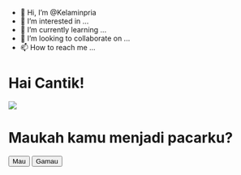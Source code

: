 - 👋 Hi, I’m @Kelaminpria
- 👀 I’m interested in ...
- 🌱 I’m currently learning ...
- 💞️ I’m looking to collaborate on ...
- 📫 How to reach me ...

<!---
Kelaminpria/Kelaminpria is a ✨ special ✨ repository because its `README.md` (this file) appears on your GitHub profile.
You can click the Preview link to take a look at your changes.
--->



<html>
  <body>
    <h1>Hai Cantik!</h1>
    <img src="https://c.tenor.com/Z8ezUHZzcLoAAAAC/love.gif" />
    <h1>Maukah kamu menjadi pacarku?</h1>
    <button id="btn_mau" onclick="alert('I LOVE YOU')">Mau</button>&nbsp;
    <button id="btn_gamau" onclick="gamau(this)" style="position: absolute">
      Gamau
    </button>
  </body>
  <script>
    function gamau(id) {
      var mau = document.getElementById("btn_mau");
      var i = Math.floor(Math.random() * 300) + 1;
      var j = Math.floor(Math.random() * 100) + mau.offsetTop;
      id.style.left = i + "px";
      id.style.top = j + "px";
    }
  </script>
